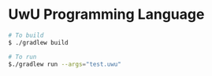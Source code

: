 # UwU Programming Language

```sh
# To build
$ ./gradlew build

# To run
$./gradlew run --args="test.uwu"
```
